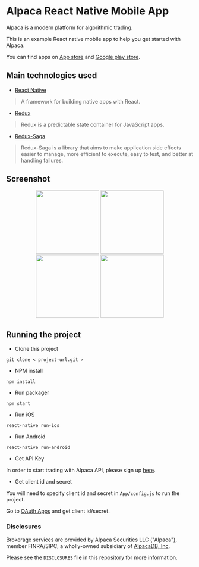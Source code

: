 # Alpaca React Native Mobile App
Alpaca is a modern platform for algorithmic trading.

This is an example React native mobile app to help you get started with Alpaca.

You can find apps on [App store](https://itunes.apple.com/us/app/alpaca-dashboard/id1448888086?ls=1&mt=8) and [Google play store](https://play.google.com/store/apps/details?id=app.alpaca.markets).

## Main technologies used

- [React Native](https://github.com/facebook/react-native)

> A framework for building native apps with React.

- [Redux](http://redux.js.org/)

> Redux is a predictable state container for JavaScript apps.

- [Redux-Saga](https://github.com/redux-saga/redux-saga)

> Redux-Saga is a library that aims to make application side effects easier to manage, more efficient to execute, easy to test, and better at handling failures.

## Screenshot

<div align="center">
  <img width=170 src ="https://github.com/alpacahq/alpaca-rn-mobile/blob/development/screenshots/s1.png"/>
  <img width=170 src ="https://github.com/alpacahq/alpaca-rn-mobile/blob/development/screenshots/s2.png"/>
  <img width=170 src ="https://github.com/alpacahq/alpaca-rn-mobile/blob/development/screenshots/s3.png"/>
  <img width=170 src ="https://github.com/alpacahq/alpaca-rn-mobile/blob/development/screenshots/s4.png"/>
</div>

## Running the project

- Clone this project
```
git clone < project-url.git >
```

- NPM install
```
npm install
```

- Run packager
```
npm start
```

- Run iOS
```
react-native run-ios
```

- Run Android
```
react-native run-android
```

- Get API Key

In order to start trading with Alpaca API, please sign up [here](https://alpaca.markets/).

- Get client id and secret

You will need to specify client id and secret in `App/config.js` to run the project.

Go to [OAuth Apps](https://app.alpaca.markets/brokerage/apps/manage) and get client id/secret.

### Disclosures

Brokerage services are provided by Alpaca Securities LLC ("Alpaca"), member FINRA/SIPC, a wholly-owned subsidiary of [AlpacaDB, Inc](https://alpaca.markets).

Please see the `DISCLOSURES` file in this repository for more information.
